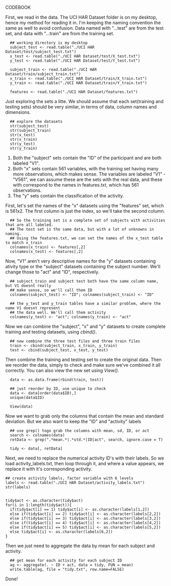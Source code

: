 CODEBOOK

First, we read in the data. The UCI HAR Dataset folder is on my desktop, hence my method for reading it in. I'm keeping the naming convention the same as well to avoid confusion. Data named with "...test" are from the test set, and data with "...train" are from the training set.

```{r}
  ## working directory is my desktop
  subject_test <- read.table("./UCI HAR Dataset/test/subject_test.txt")
  x_test <- read.table("./UCI HAR Dataset/test/X_test.txt")
  y_test <- read.table("./UCI HAR Dataset/test/Y_test.txt")

  subject_train <- read.table("./UCI HAR Dataset/train/subject_train.txt")
  x_train <- read.table("./UCI HAR Dataset/train/X_train.txt")
  y_train <- read.table("./UCI HAR Dataset/train/Y_train.txt") 
  
  features <- read.table("./UCI HAR Dataset/features.txt")
```

Just exploring the sets a litte. We should assume that each set(training and testing sets) should be very similar, in terms of data, column names and dimensions. 

```{r}
  ## explore the datasets 
  str(subject_test)
  str(subject_train)
  str(x_test)
  str(x_train)
  str(y_test)
  str(y_train)
```
1. Both the "subject" sets contain the "ID" of the participant and are both labeled "V1".
2. Both "x" sets contain 561 variables, with the training set having many more observations, which makes sense. The variables are labeled "V1" - "V561", we can assume these are the sets with the real data, and these with correspond to the names in features.txt, which has 561 observations.
3. The "y" sets contain the classification of the activity.

First, let's set the names of the "x" datasets using the "features" set, which is 561x2. The first column is just the index, so we'll take the second column.
```{r}
  ## So the training set is a complete set of subjects with activities that are all labeled.
  ## The test set is the same data, but with a lot of unknowns in naming.
  ## Using the features.txt, we can set the names of the x_test table to match x_train
  colnames(x_train) <- features[,2]
  colnames(x_test) <- features[,2]
```
Now, "V1" aren't very descriptive names for the "y" datasets containing ativity type or the "subject" datasets containing the subject number. We'll change those to "act" and "ID", respectively.

```{r}
  ## subject_train and subject test both have the same column name, but V1 doesnt really
  ## make sense, so we'll call them ID
  colnames(subject_test) <- "ID"; colnames(subject_train) <- "ID"

  ## the y_test and y_train tables have a similar problem, where the name V1 doesnt represent
  ## the data well. We'll call them activity
  colnames(y_test) <- "act"; colnames(y_train) <- "act"
```
Now we can combine the "subject", "x" and "y" datasets to create complete training and testing datasets, using *cbind()*.

```{r}
  ## now combine the three test files and three train files
  train <- cbind(subject_train, x_train, y_train)
  test <- cbind(subject_test, x_test, y_test)
```
Then combine the training and testing set to create the original data. Then we reorder the data, simply to check and make sure we've combined it all correctly. You can also view the new set using *View()*.

```{r}
  data <- as.data.frame(rbind(train, test))
  
  ## just reorder by ID, use unique to check
  data <- data[order(data$ID),]
  unique(data$ID)
  
  View(data)
```

Now we want to grab only the columns that contain the mean and standard deviation. But we also want to keep the "ID" and "activity" labels

```{r}
  ## use grep() togo grab the columns with mean, sd, ID, or act
  search <- colnames(data)
  retData <- grep(".*mean.*|.*std.*|ID|act", search, ignore.case = T)

  tidy <- data[, retData]
```
Next, we need to replace the numerical activity ID's with their labels. So we load activity_labels.txt, then loop through it, and where a value appears, we replace it with it's corresponding activity.

```{r}
## create activity labels, factor variable with 6 levels
labels <- read.table("./UCI HAR Dataset/activity_labels.txt")
str(labels)


tidy$act <- as.character(tidy$act)
for(i in 1:length(tidy$act)){
  if(tidy$act[i] == 1) tidy$act[i] <- as.character(labels[1,2])
  else if(tidy$act[i] == 2) tidy$act[i] <- as.character(labels[2,2])
  else if(tidy$act[i] == 3) tidy$act[i] <- as.character(labels[3,2])
  else if(tidy$act[i] == 4) tidy$act[i] <- as.character(labels[4,2])
  else if(tidy$act[i] == 5) tidy$act[i] <- as.character(labels[5,2])
  else tidy$act[i] <- as.character(labels[6,2])
}
```
Then we just need to aggregate the data by mean for each subject and activity.

```{r}
  ## get mean for each activity for each subject ID
  ag <- aggregate(. ~ ID + act, data = tidy, FUN = mean)
  write.table(ag, file = "tidy.txt", row.name=FALSE)
```
Done!











